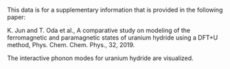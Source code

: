 This data is for a supplementary information that is provided in the following paper:


K. Jun and T. Oda et al., A comparative study on modeling of the ferromagnetic and paramagnetic states of uranium hydride using a DFT+U method, Phys. Chem. Chem. Phys., 32, 2019.

The interactive phonon modes for uranium hydride are visualized.
